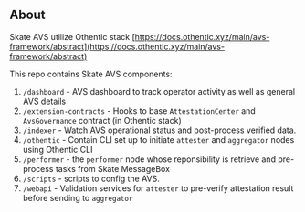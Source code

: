 ## About

Skate AVS utilize Othentic stack [https://docs.othentic.xyz/main/avs-framework/abstract](https://docs.othentic.xyz/main/avs-framework/abstract)

This repo contains Skate AVS components:

1. `/dashboard` - AVS dashboard to track operator activity as well as general AVS details
2. `/extension-contracts` - Hooks to base `AttestationCenter` and `AvsGovernance` contract (in Othentic stack)
3. `/indexer` - Watch AVS operational status and post-process verified data.
4. `/othentic` - Contain CLI set up to initiate `attester` and `aggregator` nodes using Othentic CLI
5. `/performer` - the `performer` node whose reponsibility is retrieve and pre-process tasks from Skate MessageBox
6. `/scripts` - scripts to config the AVS.
7. `/webapi` - Validation services for `attester` to pre-verify attestation result before sending to `aggregator`
